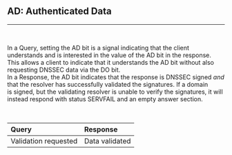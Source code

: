 ## AD: Authenticated Data
---
<br/>

In a Query, setting the AD bit is a signal indicating that the client 
understands and is interested in the value of the AD bit in the response.
This allows a client to indicate that it understands the AD bit without
also requesting DNSSEC data via the DO bit.
<br/>
In a Response, the AD bit indicates that the response is DNSSEC signed *and*
that the resolver has successfully validated the signatures. If a domain  
is signed, but the validating resolver is unable to verify the signatures, 
it will instead respond with status SERVFAIL and an empty answer section.  

<br/>

Query   | Response               
:-------|:---------------------
Validation requested  | Data validated
